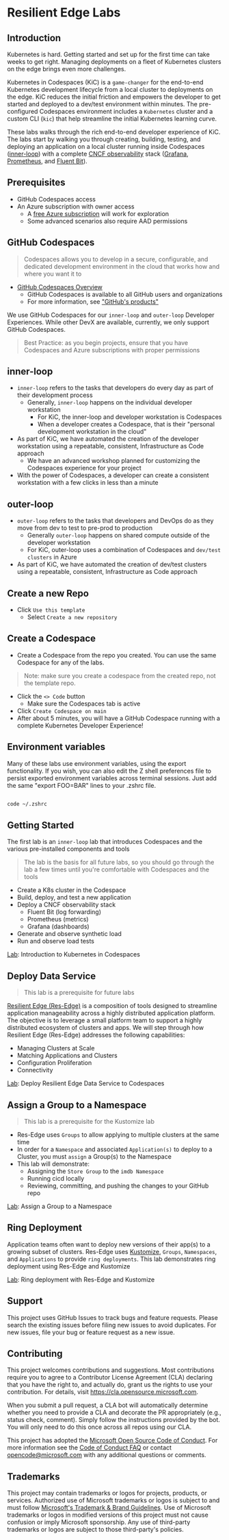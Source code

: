 # Resilient Edge Labs

## Introduction

Kubernetes is hard. Getting started and set up for the first time can take weeks to get right. Managing deployments on a fleet of Kubernetes clusters on the edge brings even more challenges.

Kubernetes in Codespaces (KiC) is a `game-changer` for the end-to-end Kubernetes development lifecycle from a local cluster to deployments on the edge. KiC reduces the initial friction and empowers the developer to get started and deployed to a dev/test environment within minutes. The pre-configured Codespaces environment includes a `Kubernetes` cluster and a custom CLI (`kic`) that help streamline the initial Kubernetes learning curve.

These labs walks through the rich end-to-end developer experience of KiC. The labs start by walking you through creating, building, testing, and deploying an application on a local cluster running inside Codespaces ([inner-loop](./README.md#inner-loop)) with a complete [CNCF observability](https://landscape.cncf.io/card-mode?category=observability-and-analysis&project=graduated,incubating,sandbox) stack ([Grafana](https://grafana.com/), [Prometheus](https://prometheus.io/docs/introduction/overview/), and [Fluent Bit](https://fluentbit.io/)).

## Prerequisites

- GitHub Codespaces access
- An Azure subscription with owner access
  - A [free Azure subscription](https://azure.microsoft.com/en-in/free/) will work for exploration
  - Some advanced scenarios also require AAD permissions

## GitHub Codespaces

> Codespaces allows you to develop in a secure, configurable, and dedicated development environment in the cloud that works how and where you want it to

- [GitHub Codespaces Overview](https://docs.github.com/en/codespaces)
  - GitHub Codespaces is available to all GitHub users and organizations
  - For more information, see ["GitHub's products"](https://docs.github.com/en/get-started/learning-about-github/githubs-products)

We use GitHub Codespaces for our `inner-loop` and `outer-loop` Developer Experiences. While other DevX are available, currently, we only support GitHub Codespaces.

> Best Practice: as you begin projects, ensure that you have Codespaces and Azure subscriptions with proper permissions

## inner-loop

- `inner-loop` refers to the tasks that developers do every day as part of their development process
  - Generally, `inner-loop` happens on the individual developer workstation
    - For KiC, the inner-loop and developer workstation is Codespaces
    - When a developer creates a Codespace, that is their "personal development workstation in the cloud"
- As part of KiC, we have automated the creation of the developer workstation using a repeatable, consistent, Infrastructure as Code approach
  - We have an advanced workshop planned for customizing the Codespaces experience for your project
- With the power of Codespaces, a developer can create a consistent workstation with a few clicks in less than a minute

## outer-loop

- `outer-loop` refers to the tasks that developers and DevOps do as they move from dev to test to pre-prod to production
  - Generally `outer-loop` happens on shared compute outside of the developer workstation
  - For KiC, outer-loop uses a combination of Codespaces and `dev/test clusters` in Azure
- As part of KiC, we have automated the creation of dev/test clusters using a repeatable, consistent, Infrastructure as Code approach

## Create a new Repo

- Click `Use this template`
  - Select `Create a new repository`

## Create a Codespace

- Create a Codespace from the repo you created. You can use the same Codespace for any of the labs.

> Note: make sure you create a codespace from the created repo, not the template repo.

- Click the `<> Code` button
  - Make sure the Codespaces tab is active
- Click `Create Codespace on main`
- After about 5 minutes, you will have a GitHub Codespace running with a complete Kubernetes Developer Experience!

## Environment variables

Many of these labs use environment variables, using the export functionality. If you wish, you can also edit the Z shell preferences file to persist exported environment variables across terminal sessions. Just add the same "export FOO=BAR" lines to your .zshrc file.

```bash

code ~/.zshrc

```

## Getting Started

The first lab is an `inner-loop` lab that introduces Codespaces and the various pre-installed components and tools

> The lab is the basis for all future labs, so you should go through the lab a few times until you're comfortable with Codespaces and the tools

- Create a K8s cluster in the Codespace
- Build, deploy, and test a new application
- Deploy a CNCF observability stack
  - Fluent Bit (log forwarding)
  - Prometheus (metrics)
  - Grafana (dashboards)
- Generate and observe synthetic load
- Run and observe load tests

[Lab](./labs/inner-loop.md#inner-loop): Introduction to Kubernetes in Codespaces

## Deploy Data Service

> This lab is a prerequisite for future labs

[Resilient Edge (Res-Edge)](./docs/Res-Edge-Overview.md) is a composition of tools designed to streamline application manageability across a highly distributed application platform. The objective is to leverage a small platform team to support a highly distributed ecosystem of clusters and apps. We will step through how Resilient Edge (Res-Edge) addresses the following capabilities:

- Managing Clusters at Scale
- Matching Applications and Clusters
- Configuration Proliferation
- Connectivity

[Lab](./labs/res-edge-labs/deploy-res-edge/README.md#inner-loop-with-res-edge): Deploy Resilient Edge Data Service to Codespaces

## Assign a Group to a Namespace

> This lab is a prerequisite for the Kustomize lab

- Res-Edge uses `Groups` to allow applying to multiple clusters at the same time
- In order for a `Namespace` and associated `Application(s)` to deploy to a Cluster, you must `assign` a Group(s) to the Namespace
- This lab will demonstrate:
  - Assigning the `Store Group` to the `imdb Namespace`
  - Running cicd locally
  - Reviewing, committing, and pushing the changes to your GitHub repo

[Lab](./labs/res-edge-labs/assign-groups-to-namespace/README.md#assign-groups-to-namespace): Assign a Group to a Namespace

## Ring Deployment

Application teams often want to deploy new versions of their app(s) to a growing subset of clusters. Res-Edge uses [Kustomize](https://kubectl.docs.kubernetes.io/guides/introduction/kustomize/), `Groups`, `Namespaces`, and `Applications` to provide `ring deployments`. This lab demonstrates ring deployment using Res-Edge and Kustomize

[Lab](./labs/res-edge-labs/kustomize/README.md#ring-deployment): Ring deployment with Res-Edge and Kustomize

## Support

This project uses GitHub Issues to track bugs and feature requests. Please search the existing issues before filing new issues to avoid duplicates.  For new issues, file your bug or feature request as a new issue.

## Contributing

This project welcomes contributions and suggestions.  Most contributions require you to agree to a Contributor License Agreement (CLA) declaring that you have the right to, and actually do, grant us the rights to use your contribution. For details, visit <https://cla.opensource.microsoft.com>.

When you submit a pull request, a CLA bot will automatically determine whether you need to provide a CLA and decorate the PR appropriately (e.g., status check, comment). Simply follow the instructions provided by the bot. You will only need to do this once across all repos using our CLA.

This project has adopted the [Microsoft Open Source Code of Conduct](https://opensource.microsoft.com/codeofconduct/). For more information see the [Code of Conduct FAQ](https://opensource.microsoft.com/codeofconduct/faq/) or contact [opencode@microsoft.com](mailto:opencode@microsoft.com) with any additional questions or comments.

## Trademarks

This project may contain trademarks or logos for projects, products, or services. Authorized use of Microsoft trademarks or logos is subject to and must follow [Microsoft's Trademark & Brand Guidelines](https://www.microsoft.com/en-us/legal/intellectualproperty/trademarks/usage/general). Use of Microsoft trademarks or logos in modified versions of this project must not cause confusion or imply Microsoft sponsorship. Any use of third-party trademarks or logos are subject to those third-party's policies.
